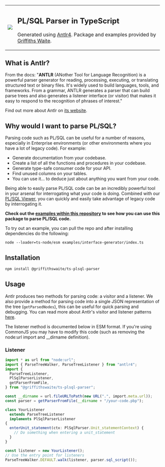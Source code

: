 <table><tr><td><img src="https://avatars.githubusercontent.com/u/144829329?s=200&v=4" /></td><td>

<h2>PL/SQL Parser in TypeScript</h2>
<p>Generated using <a href="https://github.com/antlr/antlr4">Antlr4</a>. Package and examples provided by <a href="https://griffiths-waite.co.uk">Griffiths Waite</a>.</p>

</td></tr></table>

## What is Antlr?

From the docs: "**ANTLR** (ANother Tool for Language Recognition) is a powerful parser generator for reading, processing, executing, or translating structured text or binary files. It's widely used to build languages, tools, and frameworks. From a grammar, ANTLR generates a parser that can build parse trees and also generates a listener interface (or visitor) that makes it easy to respond to the recognition of phrases of interest."

Find out more about Antlr on [its website](https://www.antlr.org/).

## Why would I want to parse PL/SQL?

Parsing code such as PL/SQL can be useful for a number of reasons, especially in Enterprise environments (or other environments where you have a lot of legacy code). For example:

- Generate documentation from your codebase.
- Create a list of all the functions and procedures in your codebase.
- Generate type-safe consumer code for your API.
- Find unused columns on your tables.
- You can use it... to deduce just about anything you want from your code.

Being able to easily parse PL/SQL code can be an incredibly powerful tool in your arsenal for interrogating what your code is doing. Combined with our [PL/SQL Viewer](https://plsql-ast-viewer.vercel.app/), you can quickly and easily take advantage of legacy code by interrogating it.

**Check out the [examples within this repository](/examples) to see how you can use this package to parse PL/SQL code.**

To try out an example, you can pull the repo and after installing dependencies do the following:
```
node --loader=ts-node/esm examples/interface-generator/index.ts
```

## Installation

```bash
npm install @griffithswaite/ts-plsql-parser
```

## Usage

Antlr produces two methods for parsing code: a visitor and a listener. We also provide a method for parsing code into a single JSON representation of the tree (`getParsedNodes`), this can be useful for quick parsing and debugging. You can read more about Antlr's visitor and listener patterns [here](https://github.com/antlr/antlr4/blob/487cb28bd359587e67794b25b144b7df83ddf1a2/doc/typescript-target.md#L66).

The listener method is documented below in ESM format. If you're using CommonJS you may have to modify this code (such as removing the node:url import and __dirname definition).


### Listener

```typescript
import * as url from "node:url";
import { ParseTreeWalker, ParseTreeListener } from "antlr4";
import {
  ParseTreeListener,
  PlSqlParserListener,
  getParserFromFile,
} from "@griffithswaite/ts-plsql-parser";

const __dirname = url.fileURLToPath(new URL(".", import.meta.url));
const parser = getParserFromFile(__dirname + "/your-code.pbp");

class YourListener
  extends ParseTreeListener
  implements PlSqlParserListener
{
  enterUnit_statement(ctx: PlSqlParser.Unit_statementContext) {
    // Do something when entering a unit_statement
  }
}

const listener = new YourListener();
// Use the entry point for listeners
ParseTreeWalker.DEFAULT.walk(listener, parser.sql_script());
```
